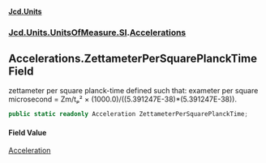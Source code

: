 #### [Jcd.Units](index 'index')
### [Jcd.Units.UnitsOfMeasure.SI](Jcd.Units.UnitsOfMeasure.SI 'Jcd.Units.UnitsOfMeasure.SI').[Accelerations](Accelerations 'Jcd.Units.UnitsOfMeasure.SI.Accelerations')

## Accelerations.ZettameterPerSquarePlanckTime Field

zettameter per square planck-time defined such that: exameter per square microsecond = Zm/tₚ² ×
(1000.0)/((5.391247E-38)*(5.391247E-38)).

```csharp
public static readonly Acceleration ZettameterPerSquarePlanckTime;
```

#### Field Value
[Acceleration](Acceleration 'Jcd.Units.UnitTypes.Acceleration')